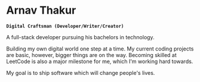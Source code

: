 # Arnav Thakur  

**`Digital Craftsman (Developer/Writer/Creator)`**

A full-stack developer pursuing his bachelors in technology.

Building my own digital world one step at a time. My current coding projects are basic, however, bigger things are on the way. Becoming skilled at LeetCode is also a major milestone for me, which I'm working hard towards.

My goal is to ship software which will change people's lives.
